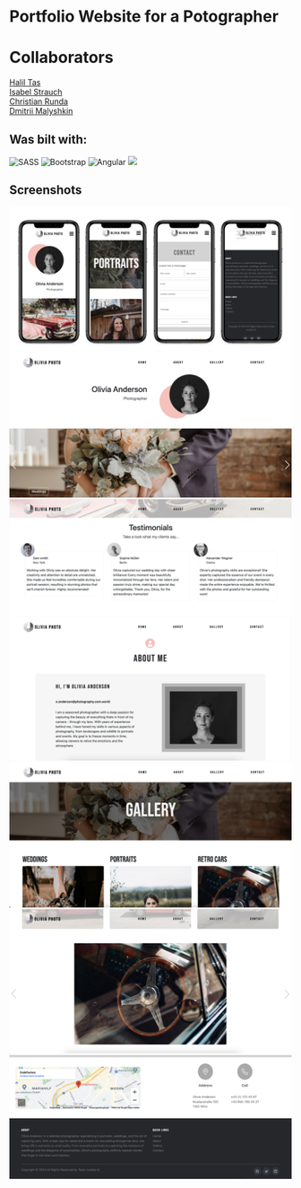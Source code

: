 # Portfolio Website for a Potographer

<!-- ... It's also responsive. -->

# Collaborators

[Halil Tas](https://github.com/Halil-Tas)<br>
[Isabel Strauch](https://github.com/isa-stra)<br>
[Christian Runda](https://github.com/veganchris)<br>
[Dmitrii Malyshkin](https://github.com/DmitriiMal)



## Was bilt with:
 ![SASS](https://img.icons8.com/color/48/000000/sass.png)
  ![Bootstrap](https://img.icons8.com/color/48/000000/bootstrap.png)
  ![Angular](https://img.icons8.com/color/48/000000/angularjs.png)
  <img src='https://swiperjs.com/images/swiper-logo.svg' width='38'>

## Screenshots




  <img  src="https://github.com/DmitriiMal/Photographers-Page-master/blob/master/src/assets/screenshos/screenshot_mobile.png"  />
  <img  src="https://github.com/DmitriiMal/Photographers-Page-master/blob/master/src/assets/screenshos/Screenshot_1.png"  />
 <img  src="https://github.com/DmitriiMal/Photographers-Page-master/blob/master/src/assets/screenshos/Screenshot_2.png"  />
 <img  src="https://github.com/DmitriiMal/Photographers-Page-master/blob/master/src/assets/screenshos/Screenshot_3.png"  />
 <img  src="https://github.com/DmitriiMal/Photographers-Page-master/blob/master/src/assets/screenshos/Screenshot_4.png"  />
 <img  src="https://github.com/DmitriiMal/Photographers-Page-master/blob/master/src/assets/screenshos/Screenshot_5.png"  />
 <img  src="https://github.com/DmitriiMal/Photographers-Page-master/blob/master/src/assets/screenshos/Screenshot_6.png"  />
